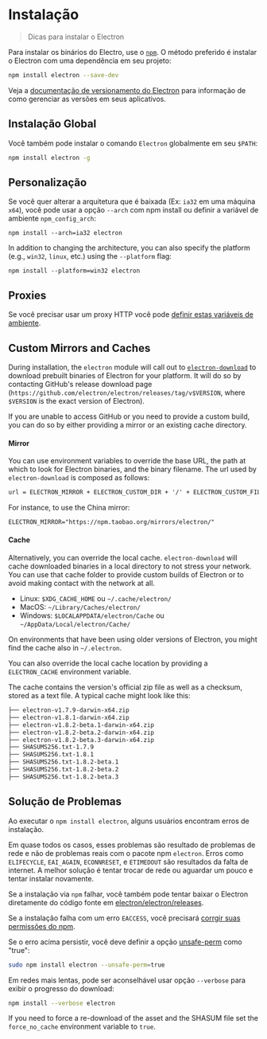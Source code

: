 # Instalação

> Dicas para instalar o Electron

Para instalar os binários do Electro, use o [`npm`](https://docs.npmjs.com/). O método preferido é instalar o Electron com uma dependência em seu projeto:

```sh
npm install electron --save-dev
```

Veja a [documentação de versionamento do Electron](electron-versioning.md) para informação de como gerenciar as versões em seus aplicativos.

## Instalação Global

Você também pode instalar o comando `Electron` globalmente em seu `$PATH`:

```sh
npm install electron -g
```

## Personalização

Se você quer alterar a arquitetura que é baixada (Ex: `ia32` em uma máquina `x64`), você pode usar a opção `--arch` com npm install ou definir a variável de ambiente `npm_config_arch`:

```shell
npm install --arch=ia32 electron
```

In addition to changing the architecture, you can also specify the platform (e.g., `win32`, `linux`, etc.) using the `--platform` flag:

```shell
npm install --platform=win32 electron
```

## Proxies

Se você precisar usar um proxy HTTP você pode [definir estas variáveis de ambiente](https://github.com/request/request/tree/f0c4ec061141051988d1216c24936ad2e7d5c45d#controlling-proxy-behaviour-using-environment-variables).

## Custom Mirrors and Caches

During installation, the `electron` module will call out to [`electron-download`](https://github.com/electron-userland/electron-download) to download prebuilt binaries of Electron for your platform. It will do so by contacting GitHub's release download page (`https://github.com/electron/electron/releases/tag/v$VERSION`, where `$VERSION` is the exact version of Electron).

If you are unable to access GitHub or you need to provide a custom build, you can do so by either providing a mirror or an existing cache directory.

#### Mirror

You can use environment variables to override the base URL, the path at which to look for Electron binaries, and the binary filename. The url used by `electron-download` is composed as follows:

```txt
url = ELECTRON_MIRROR + ELECTRON_CUSTOM_DIR + '/' + ELECTRON_CUSTOM_FILENAME
```

For instance, to use the China mirror:

```txt
ELECTRON_MIRROR="https://npm.taobao.org/mirrors/electron/"
```

#### Cache

Alternatively, you can override the local cache. `electron-download` will cache downloaded binaries in a local directory to not stress your network. You can use that cache folder to provide custom builds of Electron or to avoid making contact with the network at all.

* Linux: `$XDG_CACHE_HOME` ou `~/.cache/electron/`
* MacOS: `~/Library/Caches/electron/`
* Windows: `$LOCALAPPDATA/electron/Cache` ou `~/AppData/Local/electron/Cache/`

On environments that have been using older versions of Electron, you might find the cache also in `~/.electron`.

You can also override the local cache location by providing a `ELECTRON_CACHE` environment variable.

The cache contains the version's official zip file as well as a checksum, stored as a text file. A typical cache might look like this:

```sh
├── electron-v1.7.9-darwin-x64.zip
├── electron-v1.8.1-darwin-x64.zip
├── electron-v1.8.2-beta.1-darwin-x64.zip
├── electron-v1.8.2-beta.2-darwin-x64.zip
├── electron-v1.8.2-beta.3-darwin-x64.zip
├── SHASUMS256.txt-1.7.9
├── SHASUMS256.txt-1.8.1
├── SHASUMS256.txt-1.8.2-beta.1
├── SHASUMS256.txt-1.8.2-beta.2
├── SHASUMS256.txt-1.8.2-beta.3
```

## Solução de Problemas

Ao executar o `npm install electron`, alguns usuários encontram erros de instalação.

Em quase todos os casos, esses problemas são resultado de problemas de rede e não de problemas reais com o pacote npm `electron`. Erros como `ELIFECYCLE`, `EAI_AGAIN`, `ECONNRESET`, e `ETIMEDOUT` são resultados da falta de internet. A melhor solução é tentar trocar de rede ou aguardar um pouco e tentar instalar novamente.

Se a instalação via `npm` falhar, você também pode tentar baixar o Electron diretamente do código fonte em [electron/electron/releases](https://github.com/electron/electron/releases).

Se a instalação falha com um erro `EACCESS`, você precisará [corrgir suas permissões do npm](https://docs.npmjs.com/getting-started/fixing-npm-permissions).

Se o erro acima persistir, você deve definir a opção [unsafe-perm](https://docs.npmjs.com/misc/config#unsafe-perm) como "true":

```sh
sudo npm install electron --unsafe-perm=true
```

Em redes mais lentas, pode ser aconselhável usar opção `--verbose` para exibir o progresso do download:

```sh
npm install --verbose electron
```

If you need to force a re-download of the asset and the SHASUM file set the `force_no_cache` environment variable to `true`.